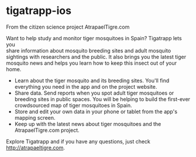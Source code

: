 tigatrapp-ios
=============

From the citizen science project AtrapaelTigre.com

Want to help study and monitor tiger mosquitoes in Spain? Tigatrapp lets you  
share information about mosquito breeding sites and adult mosquito sightings with researchers and the public. It also brings you the latest tiger mosquito news and helps you learn how to keep this insect out of your home.

* Learn about the tiger mosquito and its breeding sites. You'll find everything you need in the app and on the project website.<br/>
* Share data. Send reports when you spot adult tiger mosquitoes or breeding sites in public spaces. You will be helping to build the first-ever crowdsourced map of tiger mosquitoes in Spain.<br/> 
* Store and edit your own data in your phone or tablet from the app's mapping screen.<br/>
* Keep up with the latest news about tiger mosquitoes and the AtrapaelTigre.com project.

Explore Tigatrapp and if you have any questions, just check http://atrapaeltigre.com.
